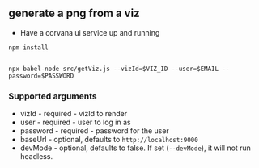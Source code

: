 ## generate a png from a viz
* Have a corvana ui service up and running


```
npm install


npx babel-node src/getViz.js --vizId=$VIZ_ID --user=$EMAIL --password=$PASSWORD
```

### Supported arguments
* vizId - required - vizId to render
* user - required - user to log in as
* password - required - password for the user
* baseUrl - optional, defaults to `http://localhost:9000`
* devMode - optional, defaults to false. If set (`--devMode`), it will not run headless.
